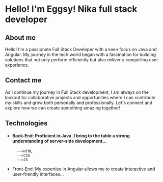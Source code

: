 # Hello! I'm Eggsy! Nika full stack developer

## About me
Hello! I'm a passionate Full Stack Developer with a keen focus on Java and Angular. My journey in the tech world began with a fascination for building solutions that not only perform efficiently but also deliver a compelling user experience.

## Contact me
As I continue my journey in Full Stack development, I am always on the lookout for collaborative projects and opportunities where I can contribute my skills and grow both personally and professionally. Let's connect and explore how we can create something amazing together!

## Technologies
- ####  Back-End: Proficient in Java, I bring to the table a strong understanding of server-side development...
        -->HTML
        -->CSS
        -->JS
- Front-End: My expertise in Angular allows me to create interactive and user-friendly interfaces...
